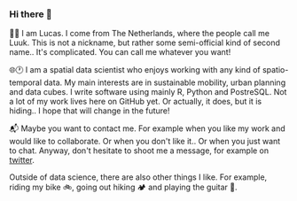 ### Hi there 👋

🙍‍♂️ I am Lucas. I come from The Netherlands, where the people call me Luuk. This is not a nickname, but rather some semi-official kind of second name.. It's complicated. You can call me whatever you want!

🌐🕐 I am a spatial data scientist who enjoys working with any kind of spatio-temporal data. My main interests are in sustainable mobility, urban planning and data cubes. I write software using mainly R, Python and PostreSQL. Not a lot of my work lives here on GitHub yet. Or actually, it does, but it is hiding.. I hope that will change in the future!

📬 Maybe you want to contact me. For example when you like my work and would like to collaborate. Or when you don't like it.. Or when you just want to chat. Anyway, don't hesitate to shoot me a message, for example on [twitter](https://twitter.com/LuukvanderMeer).

Outside of data science, there are also other things I like. For example, riding my bike 🚲, going out hiking 🏕️ and playing the guitar 🎸.

<!--
**luukvdmeer/luukvdmeer** is a ✨ _special_ ✨ repository because its `README.md` (this file) appears on your GitHub profile.

Here are some ideas to get you started:

- 🔭 I’m currently working on ...
- 🌱 I’m currently learning ...
- 👯 I’m looking to collaborate on ...
- 🤔 I’m looking for help with ...
- 💬 Ask me about ...
- 📫 How to reach me: ...
- 😄 Pronouns: ...
- ⚡ Fun fact: ...
-->

